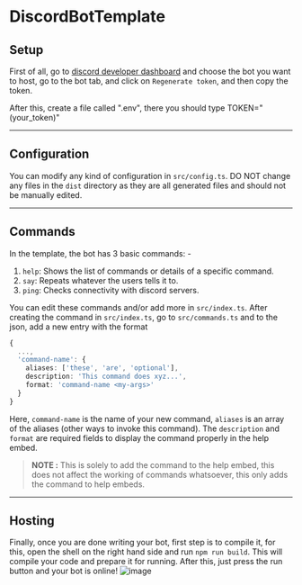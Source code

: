 # DiscordBotTemplate
## Setup

First of all, go to [discord developer dashboard](https://discord.com/developers/applications/) and choose the bot you want to host, go to the bot tab, and click on `Regenerate token`, and then copy the token.

After this, create a file called ".env", there you should type TOKEN="(your_token)"

---

## Configuration

You can modify any kind of configuration in `src/config.ts`. DO NOT change any files in the `dist` directory as they are all generated files and should not be manually edited.

---

## Commands

In the template, the bot has 3 basic commands: -

1. `help`: Shows the list of commands or details of a specific command.
2. `say`: Repeats whatever the users tells it to.
3. `ping`: Checks connectivity with discord servers.

You can edit these commands and/or add more in `src/index.ts`. After creating the command in `src/index.ts`, go to `src/commands.ts` and to the json, add a new entry with the format
```ts
{
  ...,
  'command-name': {
    aliases: ['these', 'are', 'optional'],
    description: 'This command does xyz...',
    format: 'command-name <my-args>'
  }
}
```

Here, `command-name` is the name of your new command, `aliases` is an array of the aliases (other ways to invoke this command). The `description` and `format` are required fields to display the command properly in the help embed.

> **NOTE :** This is solely to add the command to the help embed, this does not affect the working of commands whatsoever, this only adds the command to help embeds.

---

## Hosting

Finally, once you are done writing your bot, first step is to compile it, for this, open the shell on the right hand side and run `npm run build`. This will compile your code and prepare it for running. After this, just press the run button and your bot is online! ![image](https://i.postimg.cc/dtbZkvKP/image.png)
